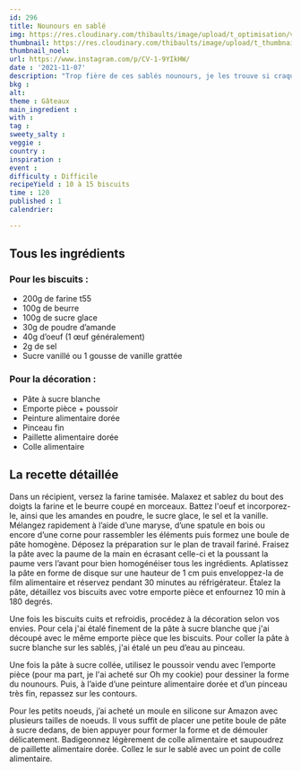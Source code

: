 ```yaml
---
id: 296
title: Nounours en sablé
img: https://res.cloudinary.com/thibaults/image/upload/t_optimisation/v1636312017/Recipes/20211107_nounours_en_sable.jpg
thumbnail: https://res.cloudinary.com/thibaults/image/upload/t_thumbnail_josie/v1636312017/Recipes/20211107_nounours_en_sable.jpg
thumbnail_noel: 
url: https://www.instagram.com/p/CV-1-9YIkHW/
date : '2021-11-07'
description: "Trop fière de ces sablés nounours, je les trouve si craquants ! Idéal pour un goûter d’anniversaire, une gender reveal ou une baby shower."
bkg : 
alt: 
theme : Gâteaux
main_ingredient : 
with :
tag : 
sweety_salty : 
veggie : 
country : 
inspiration : 
event : 
difficulty : Difficile
recipeYield : 10 à 15 biscuits
time : 120
published : 1
calendrier: 

---
```


## Tous les ingrédients
### Pour les biscuits :
 - 200g de farine t55
 - 100g de beurre
 - 100g de sucre glace
 - 30g de poudre d’amande
 - 40g d’oeuf (1 œuf généralement)
 - 2g de sel
 - Sucre vanillé ou 1 gousse de vanille grattée

### Pour la décoration :
 - Pâte à sucre blanche
 - Emporte pièce + poussoir
 - Peinture alimentaire dorée
 - Pinceau fin
 - Paillette alimentaire dorée
 - Colle alimentaire

## La recette détaillée
Dans un récipient, versez la farine tamisée. Malaxez et sablez du bout des doigts la farine et le beurre coupé en morceaux. Battez l'oeuf et incorporez-le, ainsi que les amandes en poudre, le sucre glace, le sel et la vanille.
Mélangez rapidement à l’aide d’une maryse, d’une spatule en bois ou encore d’une corne pour rassembler les éléments puis formez une boule de pâte homogène. Déposez la préparation sur le plan de travail fariné.
Fraisez la pâte avec la paume de la main en écrasant celle-ci et la poussant la paume vers l’avant pour bien homogénéiser tous les ingrédients. Aplatissez la pâte en forme de disque sur une hauteur de 1 cm puis enveloppez-la de film alimentaire et réservez pendant 30 minutes au réfrigérateur. Étalez la pâte, détaillez vos biscuits avec votre emporte pièce et enfournez 10 min à 180 degrés.

Une fois les biscuits cuits et refroidis, procédez à la décoration selon vos envies. Pour cela j'ai étalé finement de la pâte à sucre blanche que j'ai découpé avec le même emporte pièce que les biscuits. Pour coller la pâte à sucre blanche sur les sablés, j'ai étalé un peu d’eau au pinceau.

Une fois la pâte à sucre collée, utilisez le poussoir vendu avec l’emporte pièce (pour ma part, je l'ai acheté sur Oh my cookie) pour dessiner la forme du nounours. Puis, à l’aide d’une peinture alimentaire dorée et d’un pinceau très fin, repassez sur les contours.

Pour les petits noeuds, j’ai acheté un moule en silicone sur Amazon avec plusieurs tailles de noeuds. Il vous suffit de placer une petite boule de pâte à sucre dedans, de bien appuyer pour former la forme et de démouler délicatement. Badigeonnez légèrement de colle alimentaire et saupoudrez de paillette alimentaire dorée. Collez le sur le sablé avec un point de colle alimentaire.